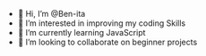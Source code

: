 - 👋 Hi, I’m @Ben-ita
- 👀 I’m interested in improving my coding Skills
- 🌱 I’m currently learning JavaScript
- 💞️ I’m looking to collaborate on beginner projects

<!---
Ben-ita/Ben-ita is a ✨ special ✨ repository because its `README.md` (this file) appears on your GitHub profile.
You can click the Preview link to take a look at your changes.
--->

